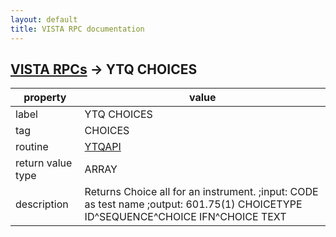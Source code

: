 ```yaml
---
layout: default
title: VISTA RPC documentation
---
```




## [VISTA RPCs](TableOfContent.md) &#8594; YTQ CHOICES 

 property | value 
--- | --- 
 label | YTQ CHOICES
 tag | CHOICES
 routine | [YTQAPI](http://code.osehra.org/dox/Routine_YTQAPI_source.html)
 return value type | ARRAY
 description | Returns Choice all for an instrument.  ;input: CODE as test name        ;output: 601.75(1) CHOICETYPE ID^SEQUENCE^CHOICE IFN^CHOICE TEXT